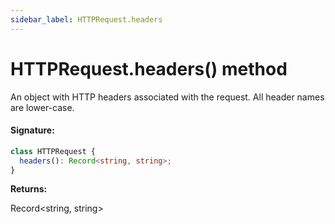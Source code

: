 ```yaml
---
sidebar_label: HTTPRequest.headers
---
```


# HTTPRequest.headers() method

An object with HTTP headers associated with the request. All header names are lower-case.

#### Signature:

```typescript
class HTTPRequest {
  headers(): Record<string, string>;
}
```

**Returns:**

Record&lt;string, string&gt;
